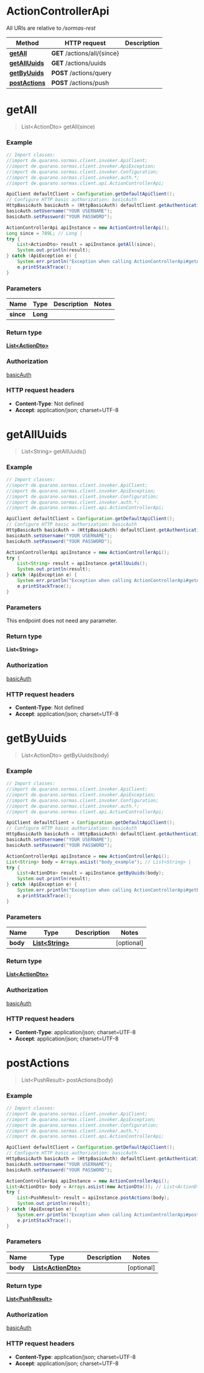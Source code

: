 # ActionControllerApi

All URIs are relative to */sormas-rest*

Method | HTTP request | Description
------------- | ------------- | -------------
[**getAll**](ActionControllerApi.md#getAll) | **GET** /actions/all/{since} | 
[**getAllUuids**](ActionControllerApi.md#getAllUuids) | **GET** /actions/uuids | 
[**getByUuids**](ActionControllerApi.md#getByUuids) | **POST** /actions/query | 
[**postActions**](ActionControllerApi.md#postActions) | **POST** /actions/push | 

<a name="getAll"></a>
# **getAll**
> List&lt;ActionDto&gt; getAll(since)



### Example
```java
// Import classes:
//import de.quarano.sormas.client.invoker.ApiClient;
//import de.quarano.sormas.client.invoker.ApiException;
//import de.quarano.sormas.client.invoker.Configuration;
//import de.quarano.sormas.client.invoker.auth.*;
//import de.quarano.sormas.client.api.ActionControllerApi;

ApiClient defaultClient = Configuration.getDefaultApiClient();
// Configure HTTP basic authorization: basicAuth
HttpBasicAuth basicAuth = (HttpBasicAuth) defaultClient.getAuthentication("basicAuth");
basicAuth.setUsername("YOUR USERNAME");
basicAuth.setPassword("YOUR PASSWORD");

ActionControllerApi apiInstance = new ActionControllerApi();
Long since = 789L; // Long | 
try {
    List<ActionDto> result = apiInstance.getAll(since);
    System.out.println(result);
} catch (ApiException e) {
    System.err.println("Exception when calling ActionControllerApi#getAll");
    e.printStackTrace();
}
```

### Parameters

Name | Type | Description  | Notes
------------- | ------------- | ------------- | -------------
 **since** | **Long**|  |

### Return type

[**List&lt;ActionDto&gt;**](ActionDto.md)

### Authorization

[basicAuth](../README.md#basicAuth)

### HTTP request headers

 - **Content-Type**: Not defined
 - **Accept**: application/json; charset=UTF-8

<a name="getAllUuids"></a>
# **getAllUuids**
> List&lt;String&gt; getAllUuids()



### Example
```java
// Import classes:
//import de.quarano.sormas.client.invoker.ApiClient;
//import de.quarano.sormas.client.invoker.ApiException;
//import de.quarano.sormas.client.invoker.Configuration;
//import de.quarano.sormas.client.invoker.auth.*;
//import de.quarano.sormas.client.api.ActionControllerApi;

ApiClient defaultClient = Configuration.getDefaultApiClient();
// Configure HTTP basic authorization: basicAuth
HttpBasicAuth basicAuth = (HttpBasicAuth) defaultClient.getAuthentication("basicAuth");
basicAuth.setUsername("YOUR USERNAME");
basicAuth.setPassword("YOUR PASSWORD");

ActionControllerApi apiInstance = new ActionControllerApi();
try {
    List<String> result = apiInstance.getAllUuids();
    System.out.println(result);
} catch (ApiException e) {
    System.err.println("Exception when calling ActionControllerApi#getAllUuids");
    e.printStackTrace();
}
```

### Parameters
This endpoint does not need any parameter.

### Return type

**List&lt;String&gt;**

### Authorization

[basicAuth](../README.md#basicAuth)

### HTTP request headers

 - **Content-Type**: Not defined
 - **Accept**: application/json; charset=UTF-8

<a name="getByUuids"></a>
# **getByUuids**
> List&lt;ActionDto&gt; getByUuids(body)



### Example
```java
// Import classes:
//import de.quarano.sormas.client.invoker.ApiClient;
//import de.quarano.sormas.client.invoker.ApiException;
//import de.quarano.sormas.client.invoker.Configuration;
//import de.quarano.sormas.client.invoker.auth.*;
//import de.quarano.sormas.client.api.ActionControllerApi;

ApiClient defaultClient = Configuration.getDefaultApiClient();
// Configure HTTP basic authorization: basicAuth
HttpBasicAuth basicAuth = (HttpBasicAuth) defaultClient.getAuthentication("basicAuth");
basicAuth.setUsername("YOUR USERNAME");
basicAuth.setPassword("YOUR PASSWORD");

ActionControllerApi apiInstance = new ActionControllerApi();
List<String> body = Arrays.asList("body_example"); // List<String> | 
try {
    List<ActionDto> result = apiInstance.getByUuids(body);
    System.out.println(result);
} catch (ApiException e) {
    System.err.println("Exception when calling ActionControllerApi#getByUuids");
    e.printStackTrace();
}
```

### Parameters

Name | Type | Description  | Notes
------------- | ------------- | ------------- | -------------
 **body** | [**List&lt;String&gt;**](String.md)|  | [optional]

### Return type

[**List&lt;ActionDto&gt;**](ActionDto.md)

### Authorization

[basicAuth](../README.md#basicAuth)

### HTTP request headers

 - **Content-Type**: application/json; charset=UTF-8
 - **Accept**: application/json; charset=UTF-8

<a name="postActions"></a>
# **postActions**
> List&lt;PushResult&gt; postActions(body)



### Example
```java
// Import classes:
//import de.quarano.sormas.client.invoker.ApiClient;
//import de.quarano.sormas.client.invoker.ApiException;
//import de.quarano.sormas.client.invoker.Configuration;
//import de.quarano.sormas.client.invoker.auth.*;
//import de.quarano.sormas.client.api.ActionControllerApi;

ApiClient defaultClient = Configuration.getDefaultApiClient();
// Configure HTTP basic authorization: basicAuth
HttpBasicAuth basicAuth = (HttpBasicAuth) defaultClient.getAuthentication("basicAuth");
basicAuth.setUsername("YOUR USERNAME");
basicAuth.setPassword("YOUR PASSWORD");

ActionControllerApi apiInstance = new ActionControllerApi();
List<ActionDto> body = Arrays.asList(new ActionDto()); // List<ActionDto> | 
try {
    List<PushResult> result = apiInstance.postActions(body);
    System.out.println(result);
} catch (ApiException e) {
    System.err.println("Exception when calling ActionControllerApi#postActions");
    e.printStackTrace();
}
```

### Parameters

Name | Type | Description  | Notes
------------- | ------------- | ------------- | -------------
 **body** | [**List&lt;ActionDto&gt;**](ActionDto.md)|  | [optional]

### Return type

[**List&lt;PushResult&gt;**](PushResult.md)

### Authorization

[basicAuth](../README.md#basicAuth)

### HTTP request headers

 - **Content-Type**: application/json; charset=UTF-8
 - **Accept**: application/json; charset=UTF-8

